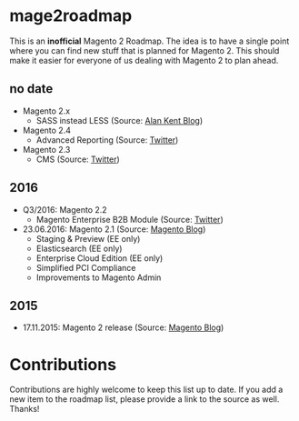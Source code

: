 # mage2roadmap
This is an **inofficial** Magento 2 Roadmap.
The idea is to have a single point where you can find new stuff that is planned for Magento 2. This should make it easier for everyone of us dealing with Magento 2 to plan ahead.

## no date
* Magento 2.x
  * SASS instead LESS (Source: [Alan Kent Blog](https://alankent.me/2016/05/21/magento-2-community-project-moving-from-less-to-sass/))
* Magento 2.4
  * Advanced Reporting (Source: [Twitter](https://twitter.com/drlrdsen/status/720934709820334081))
* Magento 2.3
  * CMS (Source: [Twitter](https://twitter.com/drlrdsen/status/720934709820334081))

## 2016
* Q3/2016: Magento 2.2
  * Magento Enterprise B2B Module (Source: [Twitter](https://twitter.com/sherrierohde/status/720301116911525888))
* 23.06.2016: Magento 2.1 (Source: [Magento Blog](https://magento.com/blog/magento-news/magento-enterprise-edition-21-unleashes-power-marketers-and-merchandisers))
  * Staging & Preview (EE only)
  * Elasticsearch (EE only)
  * Enterprise Cloud Edition (EE only)
  * Simplified PCI Compliance
  * Improvements to Magento Admin

## 2015
* 17.11.2015: Magento 2 release (Source: [Magento Blog](https://magento.com/blog/magento-news/new-era-commerce-innovation))

# Contributions
Contributions are highly welcome to keep this list up to date.
If you add a new item to the roadmap list, please provide a link to the source as well. Thanks!
